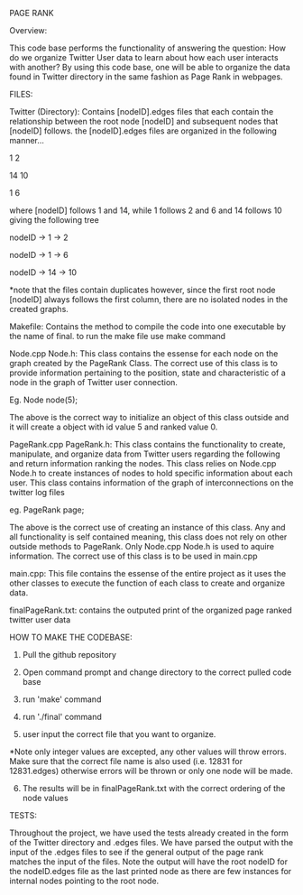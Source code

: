 PAGE RANK

Overview:

This code base performs the functionality of answering the question: How do we organize Twitter User data to learn about how
each user interacts with another? By using this code base, one will be able to organize the data found in Twitter directory in
the same fashion as Page Rank in webpages.

FILES:

Twitter (Directory): Contains [nodeID].edges files that each contain the relationship between the root node [nodeID] and subsequent
nodes that [nodeID] follows. the [nodeID].edges files are organized in the following manner...

1 2

14  10

1 6

where [nodeID] follows 1 and 14, while 1 follows 2 and 6 and 14 follows 10 giving the following tree

nodeID -> 1 -> 2

nodeID -> 1 -> 6

nodeID -> 14 -> 10
      
*note that the files contain duplicates however, since the first root node [nodeID] always follows the first column, there are no isolated nodes in the created
graphs.


Makefile: Contains the method to compile the code into one executable by the name of final. to run the make file use make command


Node.cpp Node.h: This class contains the essense for each node on the graph created by the PageRank Class. The correct use of this class is to provide information pertaining to the position, state and characteristic of a node in the graph of Twitter user connection. 

Eg. Node node(5);

The above is the correct way to initialize an object of this class outside and it will create a object with id value 5 and ranked value 0.


PageRank.cpp PageRank.h: This class contains the functionality to create, manipulate, and organize data from Twitter users regarding the following and return information ranking the nodes. This class relies on Node.cpp Node.h to create instances of nodes to hold specific information about each user. This class contains information of the graph of interconnections on the twitter log files

eg. PageRank page;

The above is the correct use of creating an instance of this class. Any and all functionality is self contained meaning, this class does not rely on other outside methods to PageRank. Only Node.cpp Node.h is used to aquire information. The correct use of this class is to be used in main.cpp


main.cpp: This file contains the essense of the entire project as it uses the other classes to execute the function of each class to create and organize data.


finalPageRank.txt: contains the outputed print of the organized page ranked twitter user data


HOW TO MAKE THE CODEBASE:

1) Pull the github repository

2) Open command prompt and change directory to the correct pulled code base

3) run 'make' command

4) run './final' command

5) user input the correct file that you want to organize. 

*Note only integer values are excepted, any other values will throw errors. Make sure that the correct file name is also used (i.e. 12831 for 12831.edges) otherwise
errors will be thrown or only one node will be made.

6) The results will be in finalPageRank.txt with the correct ordering of the node values


TESTS:

Throughout the project, we have used the tests already created in the form of the Twitter directory and .edges files. We have parsed
the output with the input of the .edges files to see if the general output of the page rank matches the input of the files. Note the output
will have the root nodeID for the nodeID.edges file as the last printed node as there are few instances for internal nodes pointing to the
root node.
